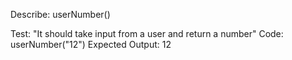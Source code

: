 Describe: userNumber()

Test: "It should take input from a user and return a number"
Code: userNumber("12")
Expected Output: 12
